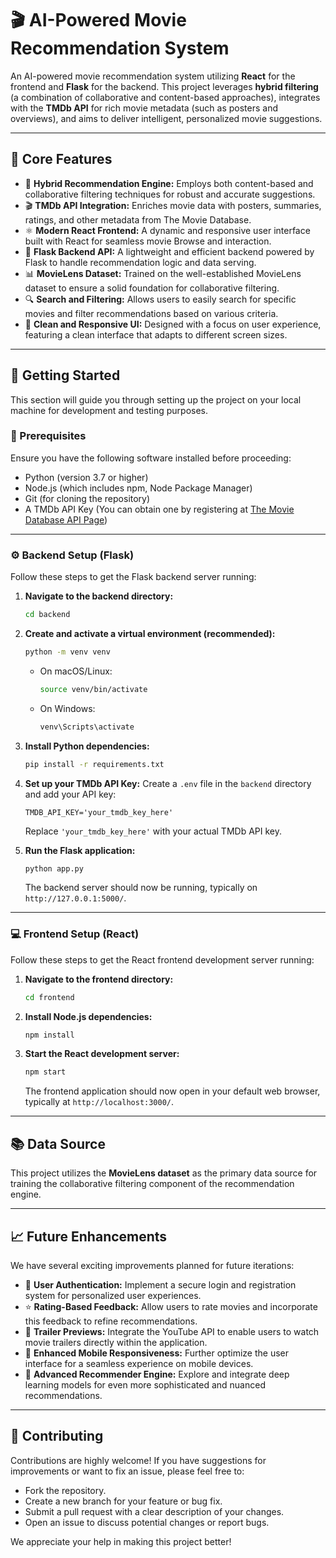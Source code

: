 # 🎬 AI-Powered Movie Recommendation System

An AI-powered movie recommendation system utilizing **React** for the frontend and **Flask** for the backend. This project leverages **hybrid filtering** (a combination of collaborative and content-based approaches), integrates with the **TMDb API** for rich movie metadata (such as posters and overviews), and aims to deliver intelligent, personalized movie suggestions.

---

## 🔧 Core Features

-   🧠 **Hybrid Recommendation Engine:** Employs both content-based and collaborative filtering techniques for robust and accurate suggestions.
-   🎬 **TMDb API Integration:** Enriches movie data with posters, summaries, ratings, and other metadata from The Movie Database.
-   ⚛️ **Modern React Frontend:** A dynamic and responsive user interface built with React for seamless movie Browse and interaction.
-   🐍 **Flask Backend API:** A lightweight and efficient backend powered by Flask to handle recommendation logic and data serving.
-   📊 **MovieLens Dataset:** Trained on the well-established MovieLens dataset to ensure a solid foundation for collaborative filtering.
-   🔍 **Search and Filtering:** Allows users to easily search for specific movies and filter recommendations based on various criteria.
-   🎨 **Clean and Responsive UI:** Designed with a focus on user experience, featuring a clean interface that adapts to different screen sizes.

---

## 🚀 Getting Started

This section will guide you through setting up the project on your local machine for development and testing purposes.

### 🔗 Prerequisites

Ensure you have the following software installed before proceeding:

-   Python (version 3.7 or higher)
-   Node.js (which includes npm, Node Package Manager)
-   Git (for cloning the repository)
-   A TMDb API Key (You can obtain one by registering at [The Movie Database API Page](https://www.themoviedb.org/settings/api))

---

### ⚙️ Backend Setup (Flask)

Follow these steps to get the Flask backend server running:

1.  **Navigate to the backend directory:**
    ```bash
    cd backend
    ```

2.  **Create and activate a virtual environment (recommended):**
    ```bash
    python -m venv venv
    ```
    -   On macOS/Linux:
        ```bash
        source venv/bin/activate
        ```
    -   On Windows:
        ```bash
        venv\Scripts\activate
        ```

3.  **Install Python dependencies:**
    ```bash
    pip install -r requirements.txt
    ```

4.  **Set up your TMDb API Key:**
    Create a `.env` file in the `backend` directory and add your API key:
    ```
    TMDB_API_KEY='your_tmdb_key_here'
    ```
    Replace `'your_tmdb_key_here'` with your actual TMDb API key.

5.  **Run the Flask application:**
    ```bash
    python app.py
    ```
    The backend server should now be running, typically on `http://127.0.0.1:5000/`.

---

### 💻 Frontend Setup (React)

Follow these steps to get the React frontend development server running:

1.  **Navigate to the frontend directory:**
    ```bash
    cd frontend
    ```

2.  **Install Node.js dependencies:**
    ```bash
    npm install
    ```

3.  **Start the React development server:**
    ```bash
    npm start
    ```
    The frontend application should now open in your default web browser, typically at `http://localhost:3000/`.

---

## 📚 Data Source

This project utilizes the **MovieLens dataset** as the primary data source for training the collaborative filtering component of the recommendation engine.

---

## 📈 Future Enhancements

We have several exciting improvements planned for future iterations:

-   🔐 **User Authentication:** Implement a secure login and registration system for personalized user experiences.
-   ⭐ **Rating-Based Feedback:** Allow users to rate movies and incorporate this feedback to refine recommendations.
-   🎥 **Trailer Previews:** Integrate the YouTube API to enable users to watch movie trailers directly within the application.
-   📱 **Enhanced Mobile Responsiveness:** Further optimize the user interface for a seamless experience on mobile devices.
-   🧠 **Advanced Recommender Engine:** Explore and integrate deep learning models for even more sophisticated and nuanced recommendations.

---

## 🤝 Contributing

Contributions are highly welcome! If you have suggestions for improvements or want to fix an issue, please feel free to:

-   Fork the repository.
-   Create a new branch for your feature or bug fix.
-   Submit a pull request with a clear description of your changes.
-   Open an issue to discuss potential changes or report bugs.

We appreciate your help in making this project better!
